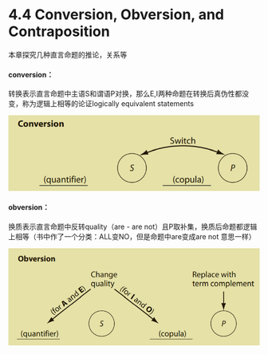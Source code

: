 # 4.4 Conversion, Obversion, and Contraposition

本章探究几种直言命题的推论，关系等

#### conversion：

转换表示直言命题中主语S和谓语P对换，那么E,I两种命题在转换后真伪性都没变，称为逻辑上相等的论证logically equivalent statements

![](<../.gitbook/assets/image (1).png>)

#### ​obversion：

换质表示直言命题中反转quality（are - are not）且P取补集，换质后命题都逻辑上相等（书中作了一个分类：ALL变NO，但是命题中are变成are not 意思一样）

<img src="../.gitbook/assets/image (6).png" alt="" data-size="original">

